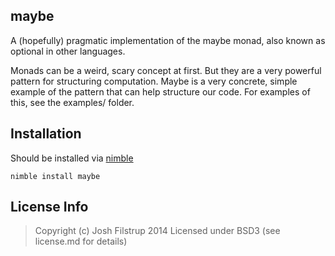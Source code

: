 maybe
--

A (hopefully) pragmatic implementation of the maybe 
monad, also known as optional in other languages. 

Monads can be a weird, scary concept at first. But they
are a very powerful pattern for structuring computation.
Maybe is a very concrete, simple example of the pattern
that can help structure our code. For examples of this,
see the examples/ folder.

## Installation
Should be installed via [nimble](http://github.com/nimrod-code/nimble)

``` nimble install maybe ```

## License Info
> Copyright (c) Josh Filstrup 2014
Licensed under BSD3 (see license.md for details)

